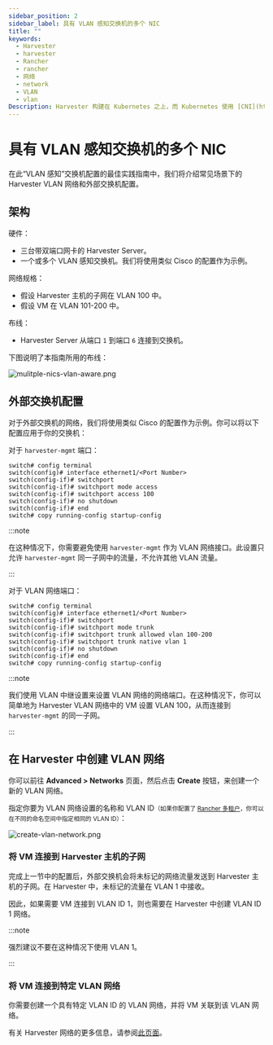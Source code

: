 ```yaml
---
sidebar_position: 2
sidebar_label: 具有 VLAN 感知交换机的多个 NIC
title: ""
keywords:
  - Harvester
  - harvester
  - Rancher
  - rancher
  - 网络
  - network
  - VLAN
  - vlan
Description: Harvester 构建在 Kubernetes 之上，而 Kubernetes 使用 [CNI](https://github.com/containernetworking/cni) 作为网络提供商和 Kubernetes Pod 网络之间的接口。因此，我们也基于 CNI 实现 Harvester 网络。此外，Harvester UI 集成了网络配置，来实现用户友好的虚拟机网络配置。
---
```


# 具有 VLAN 感知交换机的多个 NIC

在此“VLAN 感知”交换机配置的最佳实践指南中，我们将介绍常见场景下的 Harvester VLAN 网络和外部交换机配置。

## 架构

硬件：

- 三台带双端口网卡的 Harvester Server。
- 一个或多个 VLAN 感知交换机。我们将使用类似 Cisco 的配置作为示例。

网络规格：

- 假设 Harvester 主机的子网在 VLAN 100 中。
- 假设 VM 在 VLAN 101-200 中。

布线：

- Harvester Server 从端口 `1` 到端口 `6` 连接到交换机。

下图说明了本指南所用的布线：

![mulitple-nics-vlan-aware.png](/img/v1.0/networking/best-practice/mulitple-nics-vlan-aware.png)

## 外部交换机配置

对于外部交换机的网络，我们将使用类似 Cisco 的配置作为示例。你可以将以下配置应用于你的交换机：


对于 `harvester-mgmt` 端口：
```
switch# config terminal
switch(config)# interface ethernet1/<Port Number>
switch(config-if)# switchport
switch(config-if)# switchport mode access
switch(config-if)# switchport access 100
switch(config-if)# no shutdown
switch(config-if)# end
switch# copy running-config startup-config
```

:::note

在这种情况下，你需要避免使用 `harvester-mgmt` 作为 VLAN 网络接口。此设置只允许 `harvester-mgmt` 同一子网中的流量，不允许其他 VLAN 流量。

:::

对于 VLAN 网络端口：
```
switch# config terminal
switch(config)# interface ethernet1/<Port Number>
switch(config-if)# switchport
switch(config-if)# switchport mode trunk
switch(config-if)# switchport trunk allowed vlan 100-200
switch(config-if)# switchport trunk native vlan 1
switch(config-if)# no shutdown
switch(config-if)# end
switch# copy running-config startup-config
```

:::note

我们使用 VLAN 中继设置来设置 VLAN 网络的网络端口。在这种情况下，你可以简单地为 Harvester VLAN 网络中的 VM 设置 VLAN 100，从而连接到 `harvester-mgmt` 的同一子网。

:::

## 在 Harvester 中创建 VLAN 网络

你可以前往 **Advanced > Networks** 页面，然后点击 **Create** 按钮，来创建一个新的 VLAN 网络。

指定你要为 VLAN 网络设置的名称和 VLAN ID<small>（如果你配置了 [Rancher 多租户](../../rancher/virtualization-management.md#多租户)，你可以在不同的命名空间中指定相同的 VLAN ID）</small>：

![create-vlan-network.png](/img/v1.0/networking/best-practice/create-network.png)

### 将 VM 连接到 Harvester 主机的子网

完成上一节中的配置后，外部交换机会将未标记的网络流量发送到 Harvester 主机的子网。在 Harvester 中，未标记的流量在 VLAN 1 中接收。

因此，如果需要 VM 连接到 VLAN ID 1，则也需要在 Harvester 中创建 VLAN ID 1 网络。

:::note

强烈建议不要在这种情况下使用 VLAN 1。

:::

### 将 VM 连接到特定 VLAN 网络

你需要创建一个具有特定 VLAN ID 的 VLAN 网络，并将 VM 关联到该 VLAN 网络。

有关 Harvester 网络的更多信息，请参阅[此页面](../harvester-network.md)。
